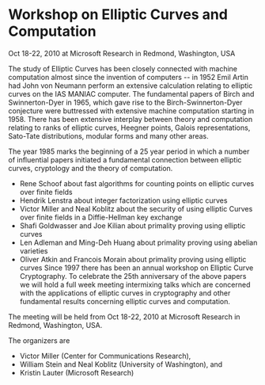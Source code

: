 

# Workshop on Elliptic Curves and Computation

Oct 18-22, 2010 at Microsoft Research in Redmond, Washington, USA 

The study of Elliptic Curves has been closely connected with machine computation almost since the invention of computers -- in 1952 Emil Artin had John von Neumann perform an extensive calculation relating to elliptic curves on the IAS MANIAC computer. The fundamental papers of Birch and Swinnerton-Dyer in 1965, which gave rise to the Birch-Swinnerton-Dyer conjecture were buttressed with extensive machine computation starting in 1958. There has been extensive interplay between theory and computation relating to ranks of elliptic curves, Heegner points, Galois representations, Sato-Tate distributions, modular forms and many other areas. 

The year 1985 marks the beginning of a 25 year period in which a number of influential papers initiated a fundamental connection between elliptic curves, cryptology and the theory of computation. 

* Rene Schoof about fast algorithms for counting points on elliptic curves over finite fields 
* Hendrik Lenstra about integer factorization using elliptic curves 
* Victor Miller and Neal Koblitz about the security of using elliptic Curves over finite fields in a Diffie-Hellman key exchange 
* Shafi Goldwasser and Joe Kilian about primality proving using elliptic curves 
* Len Adleman and Ming-Deh Huang about primality proving using abelian varieties 
* Oliver Atkin and Francois Morain about primality proving using elliptic curves 
Since 1997 there has been an annual workshop on Elliptic Curve Cryptography. To celebrate the 25th anniversary of the above papers we will hold a full week meeting intermixing talks which are concerned with the applications of elliptic curves in cryptography and other fundamental results concerning elliptic curves and computation. 

The meeting will be held from Oct 18-22, 2010 at Microsoft Research in Redmond, Washington, USA. 

The organizers are 

* Victor Miller (Center for Communications Research), 
* William Stein and Neal Koblitz (University of Washington), and 
* Kristin Lauter (Microsoft Research) 